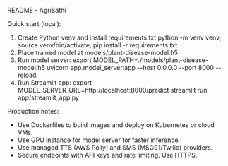 README - AgriSathi


Quick start (local):
1. Create Python venv and install requirements.txt
python -m venv venv; source venv/bin/activate; pip install -r requirements.txt
2. Place trained model at models/plant-disease-model.h5
3. Run model server:
export MODEL_PATH=./models/plant-disease-model.h5
uvicorn app.model_server:app --host 0.0.0.0 --port 8000 --reload
4. Run Streamlit app:
export MODEL_SERVER_URL=http://localhost:8000/predict
streamlit run app/streamlit_app.py


Production notes:
- Use Dockerfiles to build images and deploy on Kubernetes or cloud VMs.
- Use GPU instance for model server for faster inference.
- Use managed TTS (AWS Polly) and SMS (MSG91/Twilio) providers.
- Secure endpoints with API keys and rate limiting. Use HTTPS.